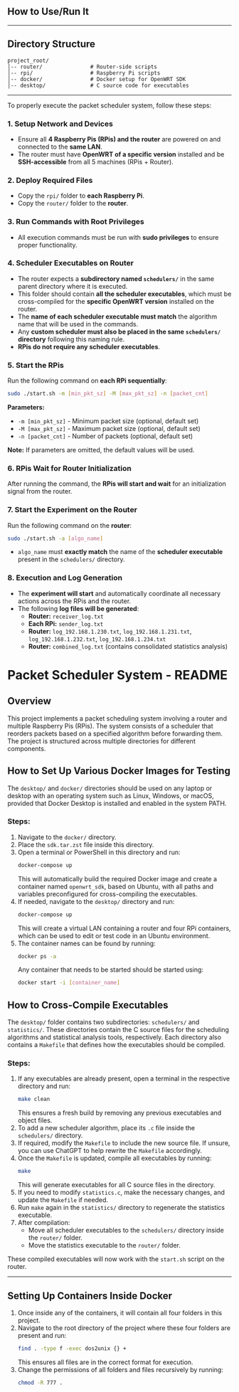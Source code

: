 ## How to Use/Run It

---

## Directory Structure
```
project_root/
│-- router/               # Router-side scripts
│-- rpi/                  # Raspberry Pi scripts
│-- docker/               # Docker setup for OpenWRT SDK
│-- desktop/              # C source code for executables
```

---

To properly execute the packet scheduler system, follow these steps:

### 1. Setup Network and Devices
- Ensure all **4 Raspberry Pis (RPis) and the router** are powered on and connected to the **same LAN**.
- The router must have **OpenWRT of a specific version** installed and be **SSH-accessible** from all 5 machines (RPis + Router).

### 2. Deploy Required Files
- Copy the `rpi/` folder to **each Raspberry Pi**.
- Copy the `router/` folder to the **router**.

### 3. Run Commands with Root Privileges
- All execution commands must be run with **sudo privileges** to ensure proper functionality.

### 4. Scheduler Executables on Router
- The router expects a **subdirectory named `schedulers/`** in the same parent directory where it is executed.
- This folder should contain **all the scheduler executables**, which must be cross-compiled for the **specific OpenWRT version** installed on the router.
- The **name of each scheduler executable must match** the algorithm name that will be used in the commands.
- Any **custom scheduler must also be placed in the same `schedulers/` directory** following this naming rule.
- **RPis do not require any scheduler executables**.

### 5. Start the RPis
Run the following command on **each RPi sequentially**:
```sh
sudo ./start.sh -m [min_pkt_sz] -M [max_pkt_sz] -n [packet_cnt]
```
**Parameters:**
- `-m [min_pkt_sz]` - Minimum packet size (optional, default set)
- `-M [max_pkt_sz]` - Maximum packet size (optional, default set)
- `-n [packet_cnt]` - Number of packets (optional, default set)

**Note:** If parameters are omitted, the default values will be used.

### 6. RPis Wait for Router Initialization
After running the command, the **RPis will start and wait** for an initialization signal from the router.

### 7. Start the Experiment on the Router
Run the following command on the **router**:
```sh
sudo ./start.sh -a [algo_name]
```
- `algo_name` must **exactly match** the name of the **scheduler executable** present in the `schedulers/` directory.

### 8. Execution and Log Generation
- The **experiment will start** and automatically coordinate all necessary actions across the RPis and the router.
- The following **log files will be generated**:
  - **Router:** `receiver_log.txt`
  - **Each RPi:** `sender_log.txt`
  - **Router:** `log_192.168.1.230.txt`, `log_192.168.1.231.txt`, `log_192.168.1.232.txt`, `log_192.168.1.234.txt`
  - **Router:** `combined_log.txt` (contains consolidated statistics analysis)

# Packet Scheduler System - README

## Overview
This project implements a packet scheduling system involving a router and multiple Raspberry Pis (RPis). The system consists of a scheduler that reorders packets based on a specified algorithm before forwarding them. The project is structured across multiple directories for different components.


## How to Set Up Various Docker Images for Testing

The `desktop/` and `docker/` directories should be used on any laptop or desktop with an operating system such as Linux, Windows, or macOS, provided that Docker Desktop is installed and enabled in the system PATH.

### Steps:
1. Navigate to the `docker/` directory.
2. Place the `sdk.tar.zst` file inside this directory.
3. Open a terminal or PowerShell in this directory and run:
   ```sh
   docker-compose up
   ```
   This will automatically build the required Docker image and create a container named `openwrt_sdk`, based on Ubuntu, with all paths and variables preconfigured for cross-compiling the executables.
4. If needed, navigate to the `desktop/` directory and run:
   ```sh
   docker-compose up
   ```
   This will create a virtual LAN containing a router and four RPi containers, which can be used to edit or test code in an Ubuntu environment.
5. The container names can be found by running:
   ```sh
   docker ps -a
   ```
   Any container that needs to be started should be started using:
   ```sh
   docker start -i [container_name]
   ```


## How to Cross-Compile Executables

The `desktop/` folder contains two subdirectories: `schedulers/` and `statistics/`. These directories contain the C source files for the scheduling algorithms and statistical analysis tools, respectively. Each directory also contains a `Makefile` that defines how the executables should be compiled.

### Steps:
1. If any executables are already present, open a terminal in the respective directory and run:
   ```sh
   make clean
   ```
   This ensures a fresh build by removing any previous executables and object files.
2. To add a new scheduler algorithm, place its `.c` file inside the `schedulers/` directory.
3. If required, modify the `Makefile` to include the new source file. If unsure, you can use ChatGPT to help rewrite the `Makefile` accordingly.
4. Once the `Makefile` is updated, compile all executables by running:
   ```sh
   make
   ```
   This will generate executables for all C source files in the directory.
5. If you need to modify `statistics.c`, make the necessary changes, and update the `Makefile` if needed.
6. Run `make` again in the `statistics/` directory to regenerate the statistics executable.
7. After compilation:
   - Move all scheduler executables to the `schedulers/` directory inside the `router/` folder.
   - Move the statistics executable to the `router/` folder.

These compiled executables will now work with the `start.sh` script on the router.

---

## Setting Up Containers Inside Docker

1. Once inside any of the containers, it will contain all four folders in this project.
2. Navigate to the root directory of the project where these four folders are present and run:
   ```sh
   find . -type f -exec dos2unix {} +
   ```
   This ensures all files are in the correct format for execution.
3. Change the permissions of all folders and files recursively by running:
   ```sh
   chmod -R 777 .
   ```


